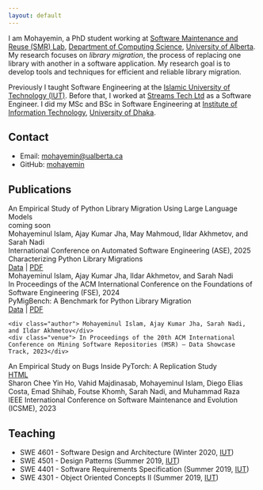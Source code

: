 ```yaml
---
layout: default
---
```


<link rel="stylesheet" href="styles/styles.css">

I am Mohayemin, a PhD student working at [Software Maintenance and Reuse (SMR) Lab](https://sarahnadi.org/smr/), [Department of Computing Science](https://www.cs.ualberta.ca/), [University of Alberta](https://www.ualberta.ca/). 
My research focuses on *library migration*, the process of replacing one library with another in a software application.
My research goal is to develop tools and techniques for efficient and reliable library migration.

Previously I taught Software Engineering at the [Islamic University of Technology (IUT)](https://www.iutoic-dhaka.edu/).
Before that, I worked at [Streams Tech Ltd](https://www.streamstech.com.bd/) as a Software Engineer.
I did my MSc and BSc in Software Engineering at [Institute of Information Technology](http://www.iit.du.ac.bd/), [University of Dhaka](https://www.du.ac.bd/).

## Contact
* Email: <a href="mailto:mohayemin@ualberta.ca">mohayemin@ualberta.ca</a>
* GitHub: [mohayemin](github.com/mohayemin)

## Publications
<div class="paper">
    <div class="head">
        <div class="title">An Empirical Study of Python Library Migration Using Large Language Models</div>
        <div class="links">
            coming soon
        </div>
    </div>
    <div class="title"></div>  
    <div class="author">Mohayeminul Islam, Ajay Kumar Jha, May Mahmoud, Ildar Akhmetov, and Sarah Nadi</div>
    <div class="venue">International Conference on Automated Software Engineering (ASE), 2025 </div>
</div>  
<div class="paper">
    <div class="head">
        <div class="title">Characterizing Python Library Migrations</div>
        <div class="links">
            <a href="https://ualberta-smr.github.io/PyMigBench/">Data</a> | 
            <a href="/papers/characterizing-fse-24.pdf">PDF</a>
        </div>
    </div>
    <div class="title"></div>  
    <div class="author">Mohayeminul Islam, Ajay Kumar Jha, Ildar Akhmetov, and Sarah Nadi</div>
    <div class="venue">In Proceedings of the ACM International Conference on the Foundations of Software Engineering (FSE), 2024 </div>
</div>
<div class="paper">
    <div class="head">
        <div class="title">PyMigBench: A Benchmark for Python Library Migration</div>
        <div class="links">
            <a href="https://ualberta-smr.github.io/PyMigBench/">Data</a> | 
            <a href="/papers/pymigbench-msr-23.pdf">PDF</a>
        </div>
    </div>  
    
    <div class="author"> Mohayeminul Islam, Ajay Kumar Jha, Sarah Nadi, and Ildar Akhmetov</div>
    <div class="venue"> In Proceedings of the 20th ACM International Conference on Mining Software Repositories (MSR) – Data Showcase Track, 2023</div>
</div>
<div class="paper">
    <div class="head">
        <div class="title">An Empirical Study on Bugs Inside PyTorch: A Replication Study</div>
        <div class="links">
            <a href="https://ieeexplore.ieee.org/document/10336350">HTML</a>
        </div>
    </div>
    <div class="author">Sharon Chee Yin Ho, Vahid Majdinasab, Mohayeminul Islam, Diego Elias Costa, Emad Shihab, Foutse Khomh, Sarah Nadi, and Muhammad Raza</div>
    <div class="venue">IEEE International Conference on Software Maintenance and Evolution (ICSME), 2023</div>
</div>

## Teaching
* SWE 4601 - Software Design and Architecture (Winter 2020, [IUT](https://www.iutoic-dhaka.edu/))
* SWE 4501 - Design Patterns (Summer 2019, [IUT](https://www.iutoic-dhaka.edu/))
* SWE 4401 - Software Requirements Specification (Summer 2019, [IUT](https://www.iutoic-dhaka.edu/))
* SWE 4301 - Object Oriented Concepts II (Summer 2019, [IUT](https://www.iutoic-dhaka.edu/))
